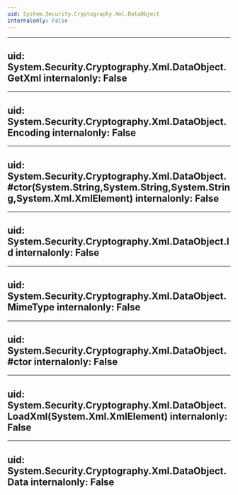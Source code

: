 ```yaml
---
uid: System.Security.Cryptography.Xml.DataObject
internalonly: False
---
```


---
uid: System.Security.Cryptography.Xml.DataObject.GetXml
internalonly: False
---

---
uid: System.Security.Cryptography.Xml.DataObject.Encoding
internalonly: False
---

---
uid: System.Security.Cryptography.Xml.DataObject.#ctor(System.String,System.String,System.String,System.Xml.XmlElement)
internalonly: False
---

---
uid: System.Security.Cryptography.Xml.DataObject.Id
internalonly: False
---

---
uid: System.Security.Cryptography.Xml.DataObject.MimeType
internalonly: False
---

---
uid: System.Security.Cryptography.Xml.DataObject.#ctor
internalonly: False
---

---
uid: System.Security.Cryptography.Xml.DataObject.LoadXml(System.Xml.XmlElement)
internalonly: False
---

---
uid: System.Security.Cryptography.Xml.DataObject.Data
internalonly: False
---
